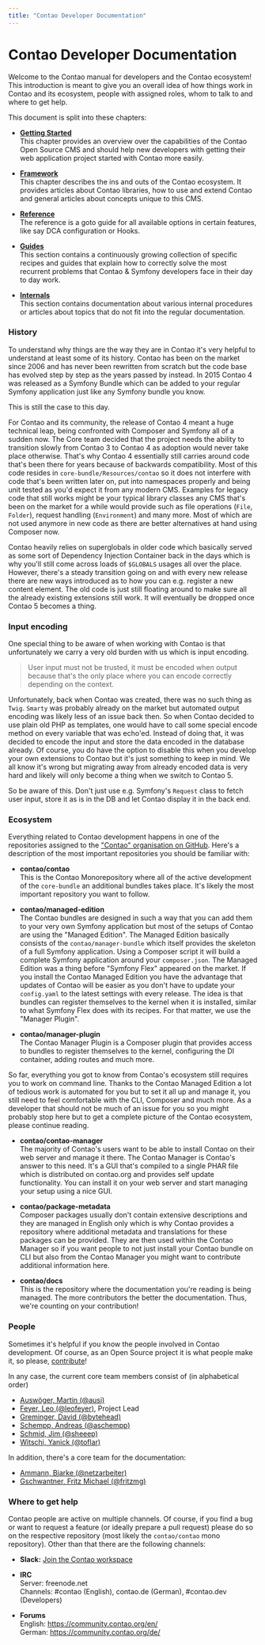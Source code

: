 ```yaml
---
title: "Contao Developer Documentation"
---
```



# Contao Developer Documentation

Welcome to the Contao manual for developers and the Contao ecosystem!
This introduction is meant to give you an overall idea of how things work in Contao and its ecosystem, people with assigned
roles, whom to talk to and where to get help.

This document is split into these chapters:

* **[Getting Started](getting-started)**<br>
  This chapter provides an overview over the capabilities of the Contao Open Source
  CMS and should help new developers with getting their web application project started
  with Contao more easily.

* **[Framework](framework)**<br>
  This chapter describes the ins and outs of the Contao ecosystem. It
  provides articles about Contao libraries, how to use and extend Contao
  and general articles about concepts unique to this CMS.
  
* **[Reference](reference)**<br>
  The reference is a goto guide for all available options in certain
  features, like say DCA configuration or Hooks.

* **[Guides](guides)**<br>
  This section contains a continuously growing collection of specific
  recipes and guides that explain how to correctly solve the most recurrent problems
  that Contao & Symfony developers face in their day to day work.

* **[Internals](internals)**<br>
  This section contains documentation about various internal procedures or articles
  about topics that do not fit into the regular documentation.


### History

To understand why things are the way they are in Contao it's very helpful to understand at least some of its history.
Contao has been on the market since 2006 and has never been rewritten from scratch but the code base has evolved
step by step as the years passed by instead. In 2015 Contao 4 was released as a Symfony Bundle which can be added
to your regular Symfony application just like any Symfony bundle you know.

This is still the case to this day.

For Contao and its community, the release of Contao 4 meant a huge technical leap, being confronted with Composer and Symfony
all of a sudden now.
The Core team decided that the project needs the ability to transition slowly from Contao 3 to Contao 4 as adoption would
never take place otherwise. That's why Contao 4 essentially still carries around code that's been there for years because
of backwards compatibility.
Most of this code resides in `core-bundle/Resources/contao` so it does not interfere with code that's been written later
on, put into namespaces properly and being unit tested as you'd expect it from any modern CMS.
Examples for legacy code that still works might be your typical library classes any CMS that's been on the market for
a while would provide such as file operations (`File`, `Folder`), request handling (`Environment`) and many more. Most
of which are not used anymore in new code as there are better alternatives at hand using Composer now.

Contao heavily relies on superglobals in older code which basically served as some sort of Dependency Injection Container
back in the days which is why you'll still come across loads of `$GLOBALS` usages all over the place.
However, there's a steady transition going on and with every new release there are new ways introduced as to how you can
e.g. register a new content element. The old code is just still floating around to make sure all the already existing
extensions still work. It will eventually be dropped once Contao 5 becomes a thing.


### Input encoding

One special thing to be aware of when working with Contao is that unfortunately we carry a very old burden with us which
is input encoding.

> User input must not be trusted, it must be encoded when output because that's the only place where you can encode
> correctly depending on the context.

Unfortunately, back when Contao was created, there was no such thing as `Twig`. `Smarty` was probably already on the market
but automated output encoding was likely less of an issue back then.
So when Contao decided to use plain old PHP as templates, one would have to call some special encode method on every
variable that was echo'ed. Instead of doing that, it was decided to encode the input and store the data encoded in the
database already. Of course, you do have the option to disable this when you develop your own extensions to Contao but
it's just something to keep in mind. We all know it's wrong but migrating away from already encoded data is very hard
and likely will only become a thing when we switch to Contao 5.

So be aware of this. Don't just use e.g. Symfony's `Request` class to fetch user input, store it as is in the DB and
let Contao display it in the back end.


### Ecosystem

Everything related to Contao development happens in one of the repositories assigned to the ["Contao" organisation on
GitHub][1]. Here's a description of the most important repositories you should be familiar with:

* **contao/contao**<br>
  This is the Contao Monorepository where all of the active development of the `core-bundle` an additional bundles takes
  place. It's likely the most important repository you want to follow.

* **contao/managed-edition**<br>
  The Contao bundles are designed in such a way that you can add them to your very own Symfony application but most of
  the setups of Contao are using the "Managed Edition". The Managed Edition basically consists of the `contao/manager-bundle`
  which itself provides the skeleton of a full Symfony application. Using a Composer script it will build a complete
  Symfony application around your `composer.json`. The Managed Edition was a thing before "Symfony Flex" appeared on the
  market. If you install the Contao Managed Edition you have the advantage that updates of Contao will be easier as you
  don't have to update your `config.yaml` to the latest settings with every release.
  The idea is that bundles can register themselves to the kernel when it is installed, similar to what Symfony Flex does
  with its recipes. For that matter, we use the "Manager Plugin".
  
* **contao/manager-plugin**<br>
  The Contao Manager Plugin is a Composer plugin that provides access to bundles to register themselves to the kernel,
  configuring the DI container, adding routes and much more.

So far, everything you got to know from Contao's ecosystem still requires you to work on command line. Thanks to the
Contao Managed Edition a lot of tedious work is automated for you but to set it all up and manage it, you still need to
feel comfortable with the CLI, Composer and much more. As a developer that should not be much of an issue for you so you
might probably stop here but to get a complete picture of the Contao ecosystem, please continue reading.
  
* **contao/contao-manager**<br>
  The majority of Contao's users want to be able to install Contao on their web server and manage it there.
  The Contao Manager is Contao's answer to this need. It's a GUI that's compiled to a single PHAR file which is distributed
  on contao.org and provides self update functionality. You can install it on your web server and start managing your
  setup using a nice GUI.

* **contao/package-metadata**<br>
  Composer packages usually don't contain extensive descriptions and they are managed in English only which is why
  Contao provides a repository where additional metadata and translations for these packages can be provided. They
  are then used within the Contao Manager so if you want people to not just install your Contao bundle on CLI but also
  from the Contao Manager you might want to contribute additional information here.
  
* **contao/docs**<br>
  This is the repository where the documentation you're reading is being managed. The more contributors the better the
  documentation. Thus, we're counting on your contribution!


### People

Sometimes it's helpful if you know the people involved in Contao development. Of course, as an Open Source project
it is what people make it, so please, [contribute][2]!

In any case, the current core team members consist of (in alphabetical order)

* [Auswöger, Martin (@ausi)](https://github.com/ausi) 
* [Feyer, Leo (@leofeyer)](https://github.com/leofeyer), Project Lead 
* [Greminger, David (@bytehead)](https://github.com/bytehead) 
* [Schempp, Andreas (@aschempp)](https://github.com/aschempp) 
* [Schmid, Jim (@sheeep)](https://github.com/sheeep) 
* [Witschi, Yanick (@toflar)](https://github.com/toflar) 

In addition, there's a core team for the documentation:

* [Ammann, Bjarke (@netzarbeiter)](https://github.com/netzarbeiter) 
* [Gschwantner, Fritz Michael (@fritzmg)](https://github.com/fritzmg) 


### Where to get help

Contao people are active on multiple channels. Of course, if you find a bug or want to request a feature (or ideally
prepare a pull request) please do so on the respective repository (most likely the `contao/contao` mono repository).
Other than that there are the following channels:

* **Slack:** [Join the Contao workspace][Slack]

* **IRC**<br>
  Server: freenode.net<br>
  Channels: #contao (English), contao.de (German), #contao.dev (Developers)
  
* **Forums**<br>
  English: https://community.contao.org/en/<br>
  German: https://community.contao.org/de/


[1]: https://github.com/contao
[2]: https://github.com/contao/contao/blob/master/.github/CONTRIBUTING.md
[Slack]: https://contao.slack.com/join/shared_invite/enQtNjUzMjY4MDU0ODM3LWVjYWMzODVkZjM5NjdlNDRiZjk2OTI3OWVkMmQ1YjA0MTQ3YTljMjFjODkwYTllN2NkMDcxMThiNzMzZjZlOGU
